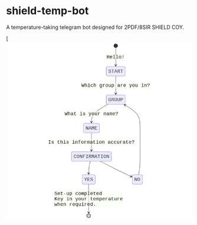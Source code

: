 # shield-temp-bot
A temperature-taking telegram bot designed for 2PDF/8SIR SHIELD COY.

[![state_diagram](state_diagram.jpg)
